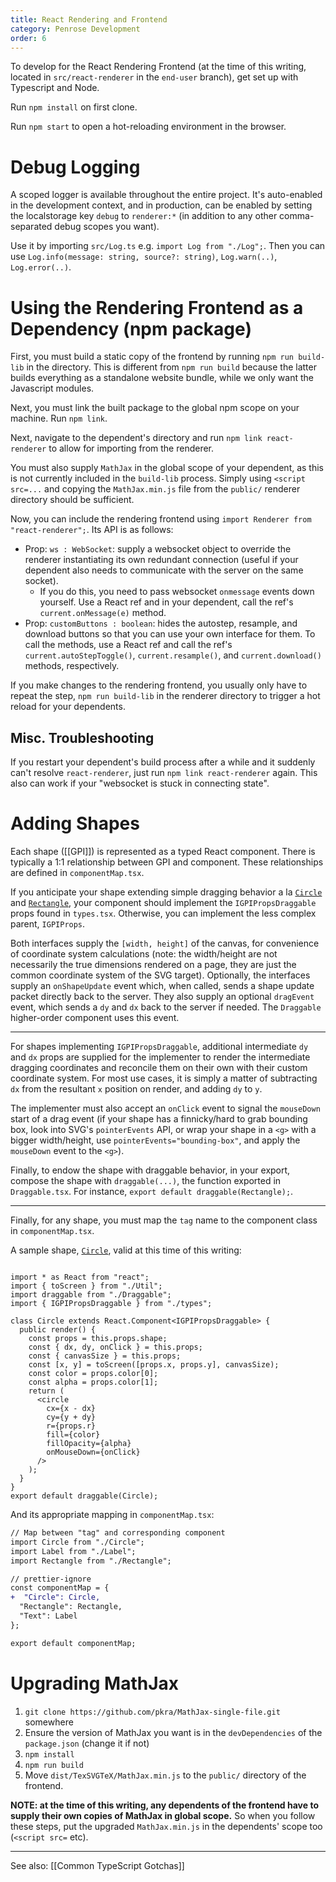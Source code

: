 ```yaml
---
title: React Rendering and Frontend
category: Penrose Development
order: 6
---
```


To develop for the React Rendering Frontend (at the time of this writing, located in `src/react-renderer` in the `end-user` branch), get set up with Typescript and Node.

Run `npm install` on first clone.

Run `npm start` to open a hot-reloading environment in the browser.

# Debug Logging

A scoped logger is available throughout the entire project. It's auto-enabled in the development context, and in production, can be enabled by setting the localstorage key `debug` to `renderer:*` (in addition to any other comma-separated debug scopes you want).

Use it by importing `src/Log.ts` e.g. `import Log from "./Log";`. Then you can use `Log.info(message: string, source?: string)`, `Log.warn(..)`, `Log.error(..)`.

# Using the Rendering Frontend as a Dependency (npm package)

First, you must build a static copy of the frontend by running `npm run build-lib` in the directory. This is different from `npm run build` because the latter builds everything as a standalone website bundle, while we only want the Javascript modules.

Next, you must link the built package to the global npm scope on your machine. Run `npm link`.

Next, navigate to the dependent's directory and run `npm link react-renderer` to allow for importing from the renderer.

You must also supply `MathJax` in the global scope of your dependent, as this is not currently included in the `build-lib` process. Simply using `<script src=...` and copying the `MathJax.min.js` file from the `public/` renderer directory should be sufficient.

Now, you can include the rendering frontend using `import Renderer from "react-renderer";`. Its API is as follows:

* Prop: `ws : WebSocket`: supply a websocket object to override the renderer instantiating its own redundant connection (useful if your dependent also needs to communicate with the server on the same socket).
    * If you do this, you need to pass websocket `onmessage` events down yourself. Use a React ref and in your dependent, call the ref's `current.onMessage(e)` method.
* Prop: `customButtons : boolean`: hides the autostep, resample, and download buttons so that you can use your own interface for them. To call the methods, use a React ref and call the ref's `current.autoStepToggle()`, `current.resample()`, and `current.download()` methods, respectively.

If you make changes to the rendering frontend, you usually only have to repeat the step, `npm run build-lib` in the renderer directory to trigger a hot reload for your dependents.

## Misc. Troubleshooting

If you restart your dependent's build process after a while and it suddenly can't resolve `react-renderer`, just run `npm link react-renderer` again. This also can work if your "websocket is stuck in connecting state".

# Adding Shapes

Each shape ([[GPI]]) is represented as a typed React component. There is typically a 1:1 relationship between GPI and component. These relationships are defined in `componentMap.tsx`.

If you anticipate your shape extending simple dragging behavior a la [`Circle`](Shape-APIs#circle) and [`Rectangle`](Shape-APIs#rectangle), your component should implement the `IGPIPropsDraggable` props found in `types.tsx`. Otherwise, you can implement the less complex parent, `IGPIProps`.

Both interfaces supply the `[width, height]` of the canvas, for convenience of coordinate system calculations (note: the width/height are not necessarily the true dimensions rendered on a page, they are just the common coordinate system of the SVG target). Optionally, the interfaces supply an `onShapeUpdate` event which, when called, sends a shape update packet directly back to the server. They also supply an optional `dragEvent` event, which sends a `dy` and `dx` back to the server if needed. The `Draggable` higher-order component uses this event.


***


For shapes implementing `IGPIPropsDraggable`, additional intermediate `dy` and `dx` props are supplied for the implementer to render the intermediate dragging coordinates and reconcile them on their own with their custom coordinate system. For most use cases, it is simply a matter of subtracting `dx` from the resultant `x` position on render, and adding `dy` to `y`.

The implementer must also accept an `onClick` event to signal the `mouseDown` start of a drag event (if your shape has a finnicky/hard to grab bounding box, look into SVG's `pointerEvents` API, or wrap your shape in a `<g>` with a bigger width/height, use `pointerEvents="bounding-box"`, and apply the `mouseDown` event to the `<g>`).

Finally, to endow the shape with draggable behavior, in your export, compose the shape with `draggable(...)`, the function exported in `Draggable.tsx`. For instance, `export default draggable(Rectangle);`.

***

Finally, for any shape, you must map the `tag` name to the component class in `componentMap.tsx`.

A sample shape, [`Circle`](Shape-APIs#circle), valid at this time of this writing:

```tsx

import * as React from "react";
import { toScreen } from "./Util";
import draggable from "./Draggable";
import { IGPIPropsDraggable } from "./types";

class Circle extends React.Component<IGPIPropsDraggable> {
  public render() {
    const props = this.props.shape;
    const { dx, dy, onClick } = this.props;
    const { canvasSize } = this.props;
    const [x, y] = toScreen([props.x, props.y], canvasSize);
    const color = props.color[0];
    const alpha = props.color[1];
    return (
      <circle
        cx={x - dx}
        cy={y + dy}
        r={props.r}
        fill={color}
        fillOpacity={alpha}
        onMouseDown={onClick}
      />
    );
  }
}
export default draggable(Circle);
```

And its appropriate mapping in `componentMap.tsx`:

```diff
// Map between "tag" and corresponding component
import Circle from "./Circle";
import Label from "./Label";
import Rectangle from "./Rectangle";

// prettier-ignore
const componentMap = {
+  "Circle": Circle,
  "Rectangle": Rectangle,
  "Text": Label
};

export default componentMap;
```

# Upgrading MathJax

1. `git clone https://github.com/pkra/MathJax-single-file.git` somewhere
2. Ensure the version of MathJax you want is in the `devDependencies` of the `package.json` (change it if not)
3. `npm install`
4. `npm run build`
5. Move `dist/TexSVGTeX/MathJax.min.js` to the `public/` directory of the frontend.

**NOTE: at the time of this writing, any dependents of the frontend have to supply their own copies of MathJax in global scope.** So when you follow these steps, put the upgraded `MathJax.min.js` in the dependents' scope too (`<script src=` etc).


***

See also: [[Common TypeScript Gotchas]]
